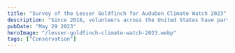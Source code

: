 ```yaml
---
title: "Survey of the Lesser Goldfinch for Audubon Climate Watch 2023"
description: "Since 2016, volunteers across the United States have participated in the Climate Watch survey to collect data about target species to help Audubon scientists better understand how birds are responding to climate change. This summer was my first opportunity to work with the Bexar Audubon Society to get involved and collect this crucial data about the Lesser Goldfinch."
pubDate: "May 29 2023"
heroImage: "/lesser-goldfinch-climate-watch-2023.webp"
tags: ["Conservation"]
---
```

